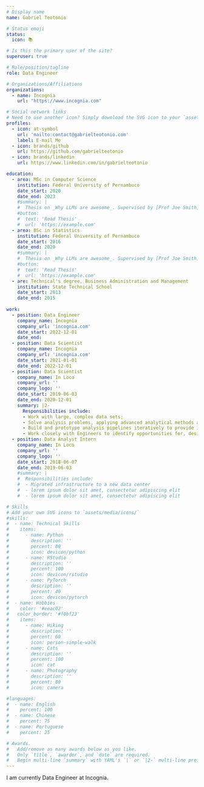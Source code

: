 ```yaml
---
# Display name
name: Gabriel Teotonio

# Status emoji
status:
  icon: 📚

# Is this the primary user of the site?
superuser: true

# Role/position/tagline
role: Data Engineer

# Organizations/Affiliations
organizations:
  - name: Incognia
    url: "https://www.incognia.com"

# Social network links
# Need to use another icon? Simply download the SVG icon to your `assets/media/icons/` folder.
profiles:
  - icon: at-symbol
    url: 'mailto:contact@gabrielteotonio.com'
    label: E-mail Me
  - icon: brands/github
    url: https://github.com/gabrielteotonio
  - icon: brands/linkedin
    url: https://www.linkedin.com/in/gabrielteotonio

education:
  - area: MSc in Computer Science
    institution: Federal University of Pernambuco
    date_start: 2020
    date_end: 2023
    #summary: |
    #  Thesis on _Why LLMs are awesome_. Supervised by [Prof Joe Smith](https://example.com). Presented papers at 5 IEEE conferences with the contributions being published in 2 Springer journals.
    #button:
    #  text: 'Read Thesis'
    #  url: 'https://example.com'
  - area: BSc in Statistics
    institution: Federal University of Pernambuco
    date_start: 2016
    date_end: 2020
    #summary: |
    #  Thesis on _Why LLMs are awesome_. Supervised by [Prof Joe Smith](https://example.com). Presented papers at 5 IEEE conferences with the contributions being published in 2 Springer journals.
    #button:
    #  text: 'Read Thesis'
    #  url: 'https://example.com'
  - are: Technical's degree, Business Administration and Management
    institution: State Technical School
    date_start: 2013
    date_end: 2015
  
work:
  - position: Data Engineer
    company_name: Incognia
    company_url: 'incognia.com'
    date_start: 2022-12-01
    date_end: 
  - position: Data Scientist
    company_name: Incognia
    company_url: 'incognia.com'
    date_start: 2021-01-01
    date_end: 2022-12-01
  - position: Data Scientist
    company_name: In Loco
    company_url: ''
    company_logo: ''
    date_start: 2019-06-03
    date_end: 2020-12-01
    summary: |2-
      Responsibilities include:
      - Work with large, complex data sets;
      - Solve analysis problems, applying advanced analytical methods as needed;
      - Build and prototype analysis pipelines iteratively to provide insights at scale;
      - Work closely with Engineers to identify opportunities for, design, and assess improvements of In Loco products.
  - position: Data Analyst Intern
    company_name: In Loco
    company_url: ''
    company_logo: ''
    date_start: 2018-06-07
    date_end: 2019-06-03
    #summary: |
    #  Responsibilities include:
    #  - Migrated infrastructure to a new data center
    #  - lorem ipsum dolor sit amet, consectetur adipiscing elit
    #  - lorem ipsum dolor sit amet, consectetur adipiscing elit

# Skills
# Add your own SVG icons to `assets/media/icons/`
#skills:
#  - name: Technical Skills
#    items:
#      - name: Python
#        description: ''
#        percent: 80
#        icon: devicon/python
#      - name: RStudio
#        description: ''
#        percent: 100
#        icon: devicon/rstudio
#      - name: PyTorch
#        description: ''
#        percent: 40
#        icon: devicon/pytorch
#  - name: Hobbies
#    color: '#eeac02'
#   color_border: '#f0bf23'
#    items:
#      - name: Hiking
#        description: ''
#        percent: 60
#        icon: person-simple-walk
#      - name: Cats
#        description: ''
#        percent: 100
#        icon: cat
#      - name: Photography
#        description: ''
#        percent: 80
#        icon: camera

#languages:
#  - name: English
#    percent: 100
#  - name: Chinese
#    percent: 75
#  - name: Portuguese
#    percent: 25

# Awards.
#   Add/remove as many awards below as you like.
#   Only `title`, `awarder`, and `date` are required.
#   Begin multi-line `summary` with YAML's `|` or `|2-` multi-line prefix and indent 2 spaces below.
---
```


I am currently Data Engineer at Incognia.

